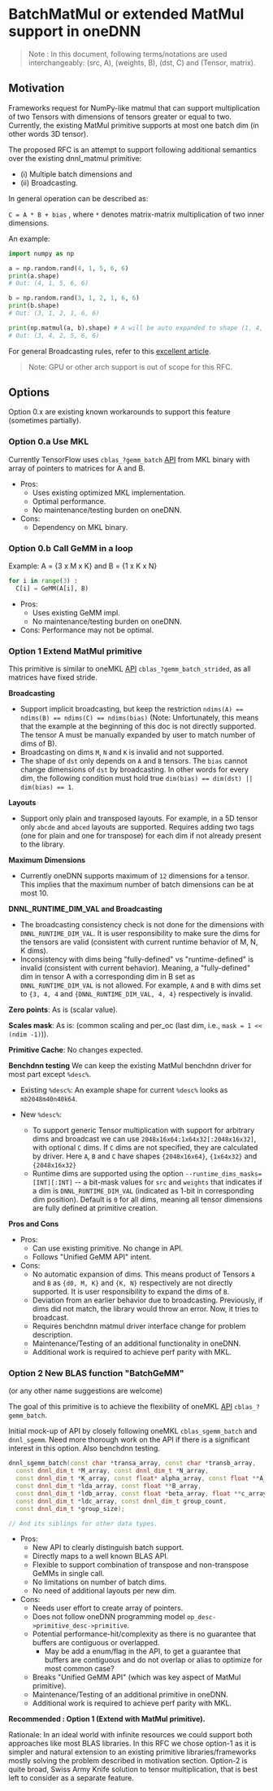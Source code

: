 # BatchMatMul or extended MatMul support in oneDNN

> Note : In this document, following terms/notations are used interchangeably:
> (src, A), (weights, B), (dst, C) and (Tensor, matrix).

## Motivation
Frameworks request for NumPy-like matmul that can support multiplication of two
Tensors with dimensions of tensors greater or equal to two. Currently, the
existing MatMul primitive supports at most one batch dim (in other words 3D
tensor).

The proposed RFC is an attempt to support following additional semantics over
the existing dnnl_matmul primitive:
  - (i) Multiple batch dimensions and
  - (ii) Broadcasting.

In general operation can be described as:

`C = A * B + bias` , where `*` denotes matrix-matrix multiplication of two inner
dimensions.

An example:
```python
import numpy as np

a = np.random.rand(4, 1, 5, 6, 6)
print(a.shape)
# Out: (4, 1, 5, 6, 6)

b = np.random.rand(3, 1, 2, 1, 6, 6)
print(b.shape)
# Out: (3, 1, 2, 1, 6, 6)

print(np.matmul(a, b).shape) # A will be auto expanded to shape (1, 4, 1, 5, 6, 6).
# Out: (3, 4, 2, 5, 6, 6)
```
For general Broadcasting rules, refer to this [excellent article](https://numpy.org/doc/1.19/user/basics.broadcasting.html).

> Note: GPU or other arch support is out of scope for this RFC.

## Options

Option 0.x are existing known workarounds to support this feature (sometimes
partially).

### Option 0.a Use MKL
Currently TensorFlow uses `cblas_?gemm_batch` [API](https://software.intel.com/content/www/us/en/develop/articles/introducing-batch-gemm-operations.html)
from MKL binary with array of pointers to matrices for A and B.

- Pros:
  - Uses existing optimized MKL implementation.
  - Optimal performance.
  - No maintenance/testing burden on oneDNN.
- Cons:
  - Dependency on MKL binary.

### Option 0.b Call GeMM in a loop
Example: A = {3 x M x K} and B = {1 x K x N}
```python
for i in range(3) :
  C[i] = GeMM(A[i], B)
```

- Pros:
  - Uses existing GeMM impl.
  - No maintenance/testing burden on oneDNN.
- Cons: Performance may not be optimal.

### Option 1 Extend MatMul primitive

This primitive is similar to oneMKL [API](https://software.intel.com/content/www/us/en/develop/documentation/mkl-developer-reference-c/top/blas-and-sparse-blas-routines/blas-like-extensions/cblas-gemm-batch-strided.html)
`cblas_?gemm_batch_strided`, as all matrices have fixed stride.

**Broadcasting**
  - Support implicit broadcasting, but keep the restriction
  `ndims(A) == ndims(B) == ndims(C) == ndims(bias)` (Note: Unfortunately, this
  means that the example at the beginning of this doc is not directly supported.
  The tensor A must be manually expanded by user to match number of dims of B).
  - Broadcasting on dims `M`, `N` and `K` is invalid and not supported.
  - The shape of `dst` only depends on `A` and `B` tensors. The `bias` cannot
  change dimensions of `dst` by broadcasting. In other words for every dim, the
  following condition must hold true `dim(bias) == dim(dst) || dim(bias) == 1`.

**Layouts**
  - Support only plain and transposed layouts. For example, in a 5D tensor only
  `abcde` and `abced` layouts are supported. Requires adding two tags (one for
  plain and one for transpose) for each dim if not already present to the
  library.

**Maximum Dimensions**
  - Currently oneDNN supports maximum of `12` dimensions for a tensor. This
  implies that the maximum number of batch dimensions can be at most 10.

**DNNL_RUNTIME_DIM_VAL and Broadcasting**
  - The broadcasting consistency check is not done for the dimensions with
  `DNNL_RUNTIME_DIM_VAL`. It is user responsibility to make sure the dims for
  the tensors are valid (consistent with current runtime behavior of M, N, K
  dims).
  - Inconsistency with dims being "fully-defined" vs "runtime-defined" is
  invalid (consistent with current behavior). Meaning, a "fully-defined" dim in
  tensor A with a corresponding dim in B set as `DNNL_RUNTIME_DIM_VAL` is not
  allowed. For example, `A` and `B` with dims set to `{3, 4, 4` and
  `{DNNL_RUNTIME_DIM_VAL, 4, 4}` respectively is invalid.

**Zero points**: As is (scalar value).

**Scales mask**: As is: (common scaling and per_oc (last dim, i.e.,
`mask = 1 << (ndim -1)`)).

**Primitive Cache**: No changes expected.

**Benchdnn testing**
We can keep the existing MatMul benchdnn driver for most part except `%desc%`.

- Existing `%desc%`: An example shape for current `%desc%` looks as
`mb2048m40n40k64`.

- New `%desc%`:
  - To support generic Tensor multiplication with support for arbitrary dims and
  broadcast we can use `2048x16x64:1x64x32[:2048x16x32]`, with optional `C`
  dims. If `C` dims are not specified, they are calculated by driver. Here `A`,
  `B` and `C` have shapes `{2048x16x64}`, `{1x64x32}` and `{2048x16x32}`
  - Runtime dims are supported using the option
  `--runtime_dims_masks=[INT][:INT]` -- a bit-mask values for `src` and
  `weights` that indicates if a dim is `DNNL_RUNTIME_DIM_VAL` (indicated as
  1-bit in corresponding dim position). Default is `0` for all dims, meaning all
  tensor dimensions are fully defined at primitive creation.

**Pros and Cons**
- Pros:
  - Can use existing primitive. No change in API.
  - Follows "Unified GeMM API" intent.
- Cons:
  - No automatic expansion of dims. This means product of Tensors `A` and `B` as
  `{d0, M, K}` and `{K, N}`  respectively are not directly supported. It is user
  responsibility to expand the dims of `B`.
  - Deviation from an earlier behavior due to broadcasting. Previously, if dims
  did not match, the library would throw an error. Now, it tries to broadcast.
  - Requires benchdnn matmul driver interface change for problem description.
  - Maintenance/Testing of an additional functionality in oneDNN.
  - Additional work is required to achieve perf parity with MKL.

### Option 2 New BLAS function "BatchGeMM"
(or any other name suggestions are welcome)

The goal of this primitive is to achieve the flexibility of oneMKL [API](https://software.intel.com/content/www/us/en/develop/documentation/mkl-developer-reference-c/top/blas-and-sparse-blas-routines/blas-like-extensions/cblas-gemm-batch.html)
`cblas_?gemm_batch`.

Initial mock-up of API by closely following oneMKL `cblas_sgemm_batch` and
`dnnl_sgemm`. Need more thorough work on the API if there is a significant
interest in this option. Also benchdnn testing.

```C++
dnnl_sgemm_batch(const char *transa_array, const char *transb_array,
  const dnnl_dim_t *M_array, const dnnl_dim_t *N_array,
  const dnnl_dim_t *K_array, const float* alpha_array, const float **A_array,
  const dnnl_dim_t *lda_array, const float **B_array,
  const dnnl_dim_t *ldb_array, const float *beta_array, float **c_array,
  const dnnl_dim_t *ldc_array, const dnnl_dim_t group_count,
  const dnnl_dim_t *group_size);

// And its siblings for other data types.
```

- Pros:
  - New API to clearly distinguish batch support.
  - Directly maps to a well known BLAS API.
  - Flexible to support combination of transpose and non-transpose GeMMs in
  single call.
  - No limitations on number of batch dims.
  - No need of additional layouts per new dim.
- Cons:
  - Needs user effort to create array of pointers.
  - Does not follow oneDNN programming model `op_desc->primitive_desc->primitive`.
  - Potential performance-hit/complexity as there is no guarantee that buffers
  are contiguous or overlapped.
    - May be add a enum/flag in the API, to get a guarantee that buffers are
    contiguous and do not overlap or alias to optimize for most common case?
  - Breaks "Unified GeMM API" (which was key aspect of MatMul primitive).
  - Maintenance/Testing of an additional primitive in oneDNN.
  - Additional work is required to achieve perf parity with MKL.

**Recommended : Option 1 (Extend with MatMul primitive).**

Rationale:
In an ideal world with infinite resources we could support both approaches like
most BLAS libraries. In this RFC we chose option-1 as it is simpler and natural
extension to an existing primitive libraries/frameworks mostly solving the
problem described in motivation section. Option-2 is quite broad, Swiss Army
Knife solution to tensor multiplication, that is best left to consider as a
separate feature.
